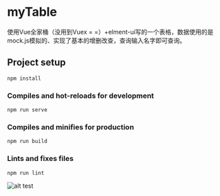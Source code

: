 # myTable
使用Vue全家桶（没用到Vuex  = =）+elment-ui写的一个表格，数据使用的是mock.js模拟的、实现了基本的增删改查，查询输入名字即可查询。
## Project setup
```
npm install
```

### Compiles and hot-reloads for development
```
npm run serve
```

### Compiles and minifies for production
```
npm run build
```

### Lints and fixes files
```
npm run lint
```
![alt test](https://img2020.cnblogs.com/blog/2089350/202010/2089350-20201028012644385-603349626.png)
